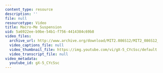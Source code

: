```yaml
---
content_type: resource
description: ''
file: null
resourcetype: Video
title: Macro-Me Suspension
uid: 5a6922ee-b9be-54b1-f756-4414384c69b8
video_files:
  archive_url: http://www.archive.org/download/MIT2.086S12/MIT2_086S12_unit4_susp_300k.mp4
  video_captions_file: null
  video_thumbnail_file: https://img.youtube.com/vi/gX-5_CYcSsc/default.jpg
  video_transcript_file: null
video_metadata:
  youtube_id: gX-5_CYcSsc
---
```

